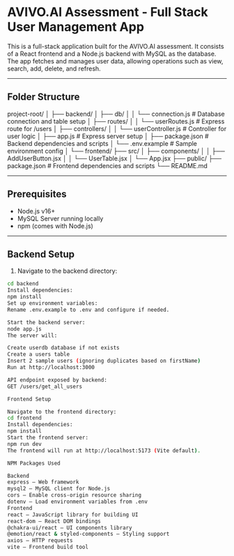 # AVIVO.AI Assessment - Full Stack User Management App

This is a full-stack application built for the AVIVO.AI assessment. It consists of a React frontend and a Node.js backend with MySQL as the database. The app fetches and manages user data, allowing operations such as view, search, add, delete, and refresh.

---

## Folder Structure

project-root/
│
├── backend/
│ ├── db/
│ │ └── connection.js # Database connection and table setup
│ ├── routes/
│ │ └── userRoutes.js # Express route for /users
│ ├── controllers/
│ │ └── userController.js # Controller for user logic
│ ├── app.js # Express server setup
│ ├── package.json # Backend dependencies and scripts
│ └── .env.example # Sample environment config
│
└── frontend/
├── src/
│ ├── components/
│ │ ├── AddUserButton.jsx
│ │ └── UserTable.jsx
│ └── App.jsx
├── public/
├── package.json # Frontend dependencies and scripts
└── README.md


---

## Prerequisites

- Node.js v16+
- MySQL Server running locally
- npm (comes with Node.js)

---

## Backend Setup

1. Navigate to the backend directory:

```bash
cd backend
Install dependencies:
npm install
Set up environment variables:
Rename .env.example to .env and configure if needed.

Start the backend server:
node app.js
The server will:

Create userdb database if not exists
Create a users table
Insert 2 sample users (ignoring duplicates based on firstName)
Run at http://localhost:3000

API endpoint exposed by backend:
GET /users/get_all_users

Frontend Setup

Navigate to the frontend directory:
cd frontend
Install dependencies:
npm install
Start the frontend server:
npm run dev
The frontend will run at http://localhost:5173 (Vite default).

NPM Packages Used

Backend
express – Web framework
mysql2 – MySQL client for Node.js
cors – Enable cross-origin resource sharing
dotenv – Load environment variables from .env
Frontend
react – JavaScript library for building UI
react-dom – React DOM bindings
@chakra-ui/react – UI components library
@emotion/react & styled-components – Styling support
axios – HTTP requests
vite – Frontend build tool